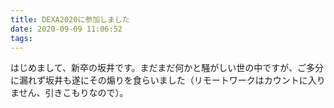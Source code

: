 ```yaml
---
title: DEXA2020に参加しました
date: 2020-09-09 11:06:52
tags:
---
```

はじめまして、新卒の坂井です。まだまだ何かと騒がしい世の中ですが、ご多分に漏れず坂井も遂にその煽りを食らいました（リモートワークはカウントに入りません、引きこもりなので）。

